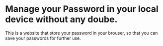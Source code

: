 # Manage your Password in your local device without any doube.

This is a website that store your password in your brouser, so that you can save your passwords for further use.


